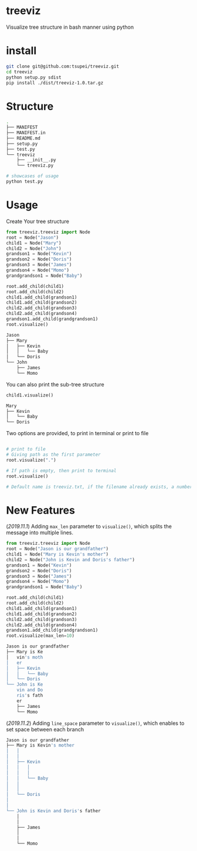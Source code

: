 # treeviz
Visualize tree structure in bash manner using python

# install

```bash
git clone git@github.com:tsupei/treeviz.git
cd treeviz
python setup.py sdist
pip install ./dist/treeviz-1.0.tar.gz
```

# Structure

```bash
.
├── MANIFEST
├── MANIFEST.in
├── README.md
├── setup.py
├── test.py
└── treeviz
    ├── __init__.py
    └── treeviz.py

# showcases of usage
python test.py
```

# Usage

Create Your tree structure

```python
from treeviz.treeviz import Node
root = Node("Jason")
child1 = Node("Mary")
child2 = Node("John")
grandson1 = Node("Kevin")
grandson2 = Node("Doris")
grandson3 = Node("James")
grandson4 = Node("Momo")
grandgrandson1 = Node("Baby")

root.add_child(child1)
root.add_child(child2)
child1.add_child(grandson1)
child1.add_child(grandson2)
child2.add_child(grandson3)
child2.add_child(grandson4)
grandson1.add_child(grandgrandson1)
root.visualize()

```

```bash
Jason
├── Mary
│   ├── Kevin
│   │   └── Baby
│   └── Doris
└── John
    ├── James
    └── Momo
```

You can also print the sub-tree structure

```python
child1.visualize()
```

```bash
Mary
├── Kevin
│   └── Baby
└── Doris
```

Two options are provided, to print in terminal or print to file
```python

# print to file
# Giving path as the first parameter
root.visualize(".")

# If path is empty, then print to terminal
root.visualize()

# Default name is treeviz.txt, if the filename already exists, a number will be appended to it.

```

# New Features

(*2019.11.1*) Adding `max_len` parameter to `visualize()`, which splits the message into multiple lines.

```python
from treeviz.treeviz import Node
root = Node("Jason is our grandfather")
child1 = Node("Mary is Kevin's mother")
child2 = Node("John is Kevin and Doris's father")
grandson1 = Node("Kevin")
grandson2 = Node("Doris")
grandson3 = Node("James")
grandson4 = Node("Momo")
grandgrandson1 = Node("Baby")

root.add_child(child1)
root.add_child(child2)
child1.add_child(grandson1)
child1.add_child(grandson2)
child2.add_child(grandson3)
child2.add_child(grandson4)
grandson1.add_child(grandgrandson1)
root.visualize(max_len=10)
```

```bash
Jason is our grandfather
├── Mary is Ke
│   vin's moth
│   er
│   ├── Kevin
│   │   └── Baby
│   └── Doris
└── John is Ke
    vin and Do
    ris's fath
    er
    ├── James
    └── Momo
```
(*2019.11.2*) Adding `line_space` parameter to `visualize()`, which enables to set space between each branch
```bash
Jason is our grandfather
├── Mary is Kevin's mother
│   │
│   │
│   ├── Kevin
│   │   │
│   │   │
│   │   └── Baby
│   │
│   │
│   └── Doris
│
│
└── John is Kevin and Doris's father
    │
    │
    ├── James
    │
    │
    └── Momo
```















